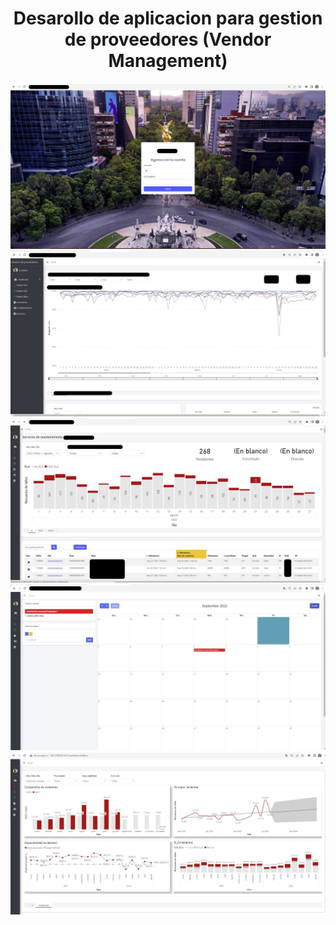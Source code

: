 <div align="center">
  <h1>Desarollo de aplicacion para gestion de proveedores (Vendor Management)</h1>
</div>

<div align="center"> 
  <img src="Screenshot_2.jpg" width="">
</div>
<div align="center"> 
  <img src="Screenshot_3.jpg" width="">
</div>
<div align="center"> 
  <img src="Screenshot_4.jpg" width="">
</div>
<div align="center"> 
  <img src="Screenshot_5.jpg" width="">
</div>
<div align="center"> 
  <img src="Screenshot_6.jpg" width="">
</div>
